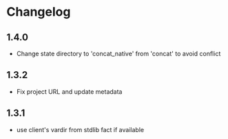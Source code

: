 # Changelog

## 1.4.0
* Change state directory to 'concat_native' from 'concat' to avoid conflict

## 1.3.2
* Fix project URL and update metadata

## 1.3.1
* use client's vardir from stdlib fact if available
